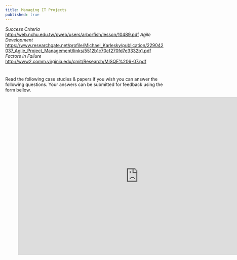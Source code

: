 ```yaml
---
title: Managing IT Projects
published: true
---
```


*Success Criteria*
http://web.nchu.edu.tw/pweb/users/arborfish/lesson/10489.pdf
*Agile Development*
https://www.researchgate.net/profile/Michael_Karlesky/publication/229042037_Agile_Project_Management/links/5512b1c70cf270fd7e3332b1.pdf
*Factors in Failure*
http://www2.comm.virginia.edu/cmit/Research/MISQE%206-07.pdf
# 
Read the following case studies & papers if you wish you can answer the following questions. Your answers can be submitted for feedback using the form bellow. 



<figure>
<iframe src="https://docs.google.com/forms/d/e/1FAIpQLSdGR04nRw_zcM9HitnWqeRD0UxpyKGcq5zsRWWoasfesZeGsQ/viewform?embedded=true" width="760" height="500" frameborder="0" marginheight="0" marginwidth="0">Loading...</iframe>
  </figure>

